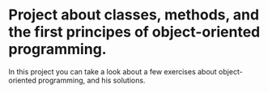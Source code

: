 # Project about classes, methods, and the first principes of object-oriented programming.

In this project you can take a look about a few exercises about object-oriented programming, and his solutions.